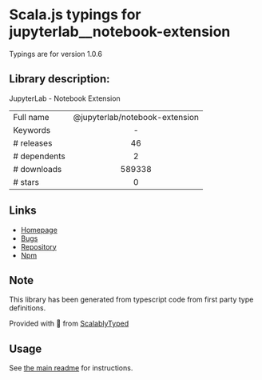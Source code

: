 
# Scala.js typings for jupyterlab__notebook-extension

Typings are for version 1.0.6

## Library description:
JupyterLab - Notebook Extension

|                    |                 |
| ------------------ | :-------------: |
| Full name          | @jupyterlab/notebook-extension |
| Keywords           | - |
| # releases         | 46 |
| # dependents       | 2 |
| # downloads        | 589338 |
| # stars            | 0 |

## Links
- [Homepage](https://github.com/jupyterlab/jupyterlab)
- [Bugs](https://github.com/jupyterlab/jupyterlab/issues)
- [Repository](https://github.com/jupyterlab/jupyterlab)
- [Npm](https://www.npmjs.com/package/%40jupyterlab%2Fnotebook-extension)
    


## Note
This library has been generated from typescript code from first party type definitions.

Provided with :purple_heart: from [ScalablyTyped](https://github.com/oyvindberg/ScalablyTyped)

## Usage
See [the main readme](../../readme.md) for instructions.


